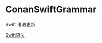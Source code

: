 # ConanSwiftGrammar
Swift 语法更新

[Swift语法](https://github.com/kenan0620/ConanSwiftGrammar/blob/master/Swift%E8%AF%AD%E6%B3%95.pdf)
